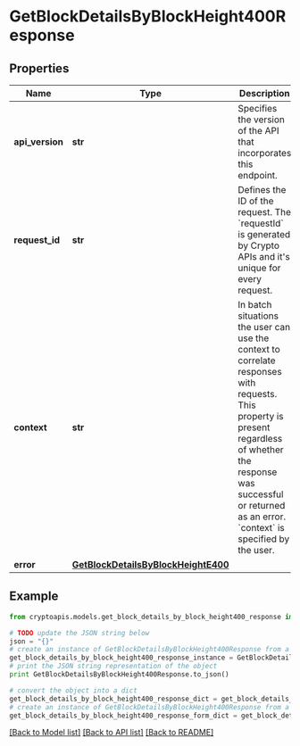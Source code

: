 # GetBlockDetailsByBlockHeight400Response


## Properties
Name | Type | Description | Notes
------------ | ------------- | ------------- | -------------
**api_version** | **str** | Specifies the version of the API that incorporates this endpoint. | 
**request_id** | **str** | Defines the ID of the request. The &#x60;requestId&#x60; is generated by Crypto APIs and it&#39;s unique for every request. | 
**context** | **str** | In batch situations the user can use the context to correlate responses with requests. This property is present regardless of whether the response was successful or returned as an error. &#x60;context&#x60; is specified by the user. | [optional] 
**error** | [**GetBlockDetailsByBlockHeightE400**](GetBlockDetailsByBlockHeightE400.md) |  | 

## Example

```python
from cryptoapis.models.get_block_details_by_block_height400_response import GetBlockDetailsByBlockHeight400Response

# TODO update the JSON string below
json = "{}"
# create an instance of GetBlockDetailsByBlockHeight400Response from a JSON string
get_block_details_by_block_height400_response_instance = GetBlockDetailsByBlockHeight400Response.from_json(json)
# print the JSON string representation of the object
print GetBlockDetailsByBlockHeight400Response.to_json()

# convert the object into a dict
get_block_details_by_block_height400_response_dict = get_block_details_by_block_height400_response_instance.to_dict()
# create an instance of GetBlockDetailsByBlockHeight400Response from a dict
get_block_details_by_block_height400_response_form_dict = get_block_details_by_block_height400_response.from_dict(get_block_details_by_block_height400_response_dict)
```
[[Back to Model list]](../README.md#documentation-for-models) [[Back to API list]](../README.md#documentation-for-api-endpoints) [[Back to README]](../README.md)


